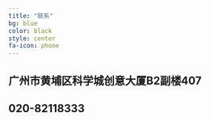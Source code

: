 ```yaml
---
title: "联系"  
bg: blue    
color: black  
style: center
fa-icon: phone
---
```


## 广州市黄埔区科学城创意大厦B2副楼407

## 020-82118333
